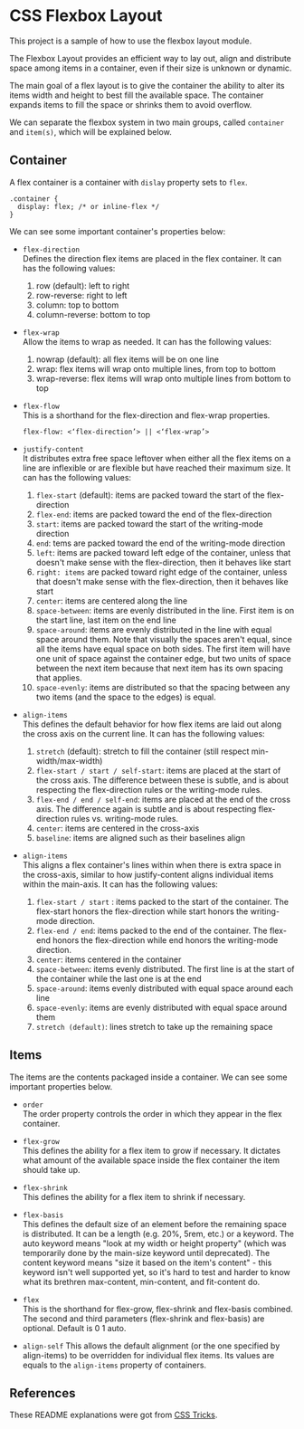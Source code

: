 # CSS Flexbox Layout

This project is a sample of how to use the flexbox layout module.

The Flexbox Layout provides an efficient way to lay out, align and distribute space among items in a container, even if their size is unknown or dynamic.

The main goal of a flex layout is to give the container the ability to alter its items width and height to best fill the available space. The container expands items to fill the space or shrinks them to avoid overflow.

We can separate the flexbox system in two main groups, called `container` and `item(s)`, which will be
explained below.


## Container

A flex container is a container with `dislay` property sets to `flex`.

```
.container {
  display: flex; /* or inline-flex */
}
```

We can see some important container's properties below:

- `flex-direction`  
  Defines the direction flex items are placed in the flex container. It can has the following values:  
  
  1. row (default): left to right
  2. row-reverse: right to left
  3. column: top to bottom
  4. column-reverse: bottom to top


- `flex-wrap`  
  Allow the items to wrap as needed. It can has the following values:  

  1. nowrap (default): all flex items will be on one line
  2. wrap: flex items will wrap onto multiple lines, from top to bottom
  3. wrap-reverse: flex items will wrap onto multiple lines from bottom to top


- `flex-flow`  
  This is a shorthand for the flex-direction and flex-wrap properties.  

  `flex-flow: <‘flex-direction’> || <‘flex-wrap’>`


- `justify-content`  
  It distributes extra free space leftover when either all the flex items on a line are inflexible or are flexible but have reached their maximum size. It can has the following values:  

  1. `flex-start` (default): items are packed toward the start of the flex-direction
  2. `flex-end`: items are packed toward the end of the flex-direction
  3. `start`: items are packed toward the start of the writing-mode direction
  4. `end`: tems are packed toward the end of the writing-mode direction
  5. `left`: items are packed toward left edge of the container, unless that doesn't make sense with the flex-direction, then it behaves like start
  6. `right: items` are packed toward right edge of the container, unless that doesn't make sense with the flex-direction, then it behaves like start
  7. `center`: items are centered along the line
  8. `space-between`: items are evenly distributed in the line. First item is on the start line, last item on the end line
  9. `space-around`: items are evenly distributed in the line with equal space around them. Note that visually the spaces aren't equal, since all the items have equal space on both sides. The first item will have one unit of space against the container edge, but two units of space between the next item because that next item has its own spacing that applies.
  10. `space-evenly`: items are distributed so that the spacing between any two items (and the space to the edges) is equal.


- `align-items`  
  This defines the default behavior for how flex items are laid out along the cross axis on the current line. It can has the following values:  

  1. `stretch` (default): stretch to fill the container (still respect min-width/max-width)
  2. `flex-start / start / self-start`: items are placed at the start of the cross axis. The difference between these is subtle, and is about respecting the flex-direction rules or the writing-mode rules.
  3. `flex-end / end / self-end`: items are placed at the end of the cross axis. The difference again is subtle and is about respecting flex-direction rules vs. writing-mode rules.
  4. `center`: items are centered in the cross-axis
  5. `baseline`: items are aligned such as their baselines align


- `align-items`  
  This aligns a flex container's lines within when there is extra space in the cross-axis, similar to how justify-content aligns individual items within the main-axis. It can has the following values:  

  1. `flex-start / start` : items packed to the start of the container. The flex-start honors the flex-direction while start honors the writing-mode direction.
  2. `flex-end / end`: items packed to the end of the container. The flex-end honors the flex-direction while end honors the writing-mode direction.
  3. `center`: items centered in the container
  4. `space-between`: items evenly distributed. The first line is at the start of the container while the last one is at the end
  5. `space-around`: items evenly distributed with equal space around each line
  6. `space-evenly`: items are evenly distributed with equal space around them
  7. `stretch (default)`: lines stretch to take up the remaining space



## Items

The items are the contents packaged inside a container. We can see some important properties below.

- `order`  
  The order property controls the order in which they appear in the flex container.

- `flex-grow`  
  This defines the ability for a flex item to grow if necessary.  It dictates what amount of the available space inside the flex container the item should take up.

- `flex-shrink`  
  This defines the ability for a flex item to shrink if necessary.

- `flex-basis`  
  This defines the default size of an element before the remaining space is distributed. It can be a length (e.g. 20%, 5rem, etc.) or a keyword. The auto keyword means "look at my width or height property" (which was temporarily done by the main-size keyword until deprecated). The content keyword means "size it based on the item's content" - this keyword isn't well supported yet, so it's hard to test and harder to know what its brethren max-content, min-content, and fit-content do.

- `flex`  
  This is the shorthand for flex-grow, flex-shrink and flex-basis combined. The second and third parameters (flex-shrink and flex-basis) are optional. Default is 0 1 auto.

- `align-self`
  This allows the default alignment (or the one specified by align-items) to be overridden for individual flex items. Its values are equals to the `align-items` property of containers.


## References

These README explanations were got from [CSS Tricks](https://css-tricks.com/snippets/css/a-guide-to-flexbox/).
